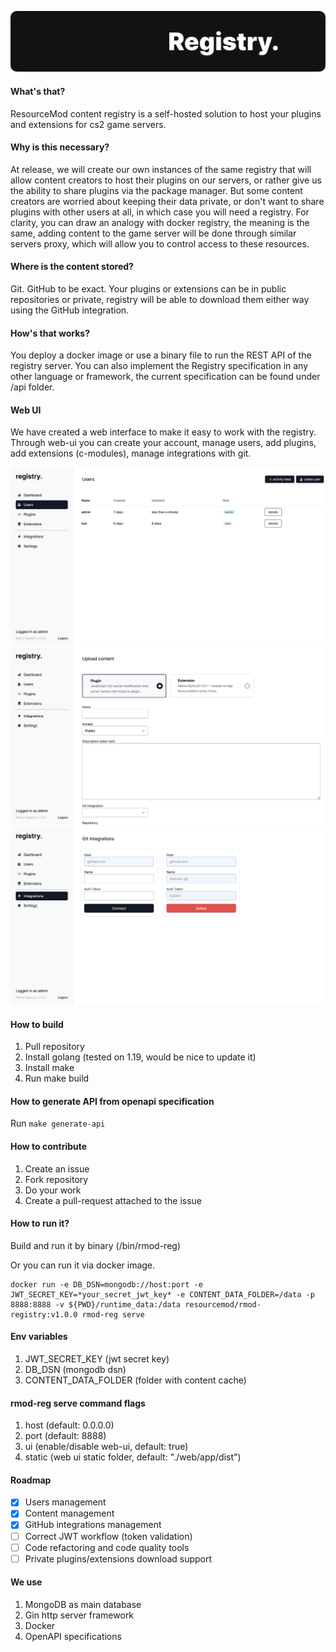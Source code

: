 ![Registry Logo](web/app/assets/logo.png)
#### What's that?
ResourceMod content registry is a self-hosted solution to host your plugins and extensions for cs2 game servers.

#### Why is this necessary?
At release, we will create our own instances of the same registry that will allow content creators to host their plugins on our servers, or rather give us the ability to share plugins via the package manager. But some content creators are worried about keeping their data private, or don't want to share plugins with other users at all, in which case you will need a registry. For clarity, you can draw an analogy with docker registry, the meaning is the same, adding content to the game server will be done through similar servers proxy, which will allow you to control access to these resources.

#### Where is the content stored?
Git. GitHub to be exact. Your plugins or extensions can be in public repositories or private, registry will be able to download them either way using the GitHub integration.

#### How's that works?
You deploy a docker image or use a binary file to run the REST API of the registry server. You can also implement the Registry specification in any other language or framework, the current specification can be found under /api folder.

#### Web UI
We have created a web interface to make it easy to work with the registry. Through web-ui you can create your account, manage users, add plugins, add extensions (c-modules), manage integrations with git.

![Users Page](examples/images/users.png "Users page")
![Upload content Page](examples/images/upload.png "Upload content Page")
![Git integration Page](examples/images/github.png "Git integration page")


#### How to build
1. Pull repository
2. Install golang (tested on 1.19, would be nice to update it)
3. Install make
4. Run make build

#### How to generate API from openapi specification
Run `make generate-api`

#### How to contribute
1. Create an issue
2. Fork repository
3. Do your work
4. Create a pull-request attached to the issue

#### How to run it?
Build and run it by binary (/bin/rmod-reg)

Or you can run it via docker image.
```
docker run -e DB_DSN=mongodb://host:port -e JWT_SECRET_KEY=*your_secret_jwt_key* -e CONTENT_DATA_FOLDER=/data -p 8888:8888 -v ${PWD}/runtime_data:/data resourcemod/rmod-registry:v1.0.0 rmod-reg serve 
```

#### Env variables
1. JWT_SECRET_KEY (jwt secret key)
2. DB_DSN (mongodb dsn)
3. CONTENT_DATA_FOLDER (folder with content cache)

#### rmod-reg serve command flags
1. host (default: 0.0.0.0)
2. port (default: 8888)
3. ui (enable/disable web-ui, default: true)
4. static (web ui static folder, default: "./web/app/dist")

#### Roadmap
- [x] Users management
- [x] Content management
- [x] GitHub integrations management
- [ ] Correct JWT workflow (token validation)
- [ ] Code refactoring and code quality tools
- [ ] Private plugins/extensions download support

#### We use
1. MongoDB as main database
2. Gin http server framework
3. Docker
4. OpenAPI specifications
